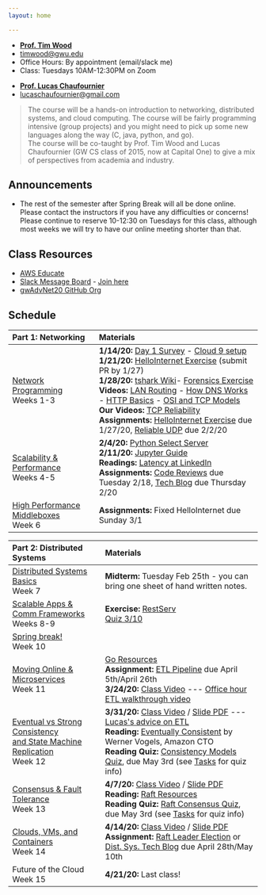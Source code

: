 ```yaml
---
layout: home

---
```

<div class="wrapper" markdown="0"><div class="footer-col-wrapper">
<div class="footer-col two-col-1">
    <ul class="contact-list">
        <li><a href="https://faculty.cs.gwu.edu/timwood/"><b>Prof. Tim Wood</b></a></li>
        <li><a href="mailto:timwood@gwu.edu">timwood@gwu.edu</a></li>
        <li>Office Hours: By appointment (email/slack me)</li>
        <li>Class: Tuesdays 10AM-12:30PM on Zoom</li>
    </ul>
</div>
<div class="footer-col two-col-2">
    <ul class="contact-list">
        <li><a href="https://www.linkedin.com/in/lucas-ch"><b>Prof. Lucas Chaufournier</b></a></li>
        <li><a href="mailto:lucaschaufournier@gmail.com">lucaschaufournier@gmail.com</a></li>
    </ul>
    </div>
</div></div>

>  The course will be a hands-on introduction to networking, distributed systems, and cloud computing.  The course will be fairly programming intensive (group projects) and you might need to pick up some new languages along the way (C, java, python, and go). <br>
> The course will be co-taught by Prof. Tim Wood and Lucas Chaufournier (GW CS class of 2015, now at Capital One) to give a mix of perspectives from academia and industry.



## Announcements ##
 - The rest of the semester after Spring Break will all be done online. Please contact the instructors if you have any difficulties or concerns! Please continue to reserve 10-12:30 on Tuesdays for this class, although most weeks we will try to have our online meeting shorter than that.

## Class Resources ##
 - [AWS Educate](https://www.awseducate.com) 
 - [Slack Message Board](https://gwadvnet20.slack.com) - [Join here](https://join.slack.com/t/gwadvnet20/shared_invite/enQtODkxMjAwOTE3NTA4LWQ0ZWI0YzAyZjRmYTBmOThjYWEzNWQ2YjcxOGNlZWQzZmEyZDBkNzRlNTVlMTM4MjZlZTViZmM1MDIwNjU4MTc)
 - [gwAdvNet20 GitHub Org](https://github.com/gwAdvNet20)

## Schedule  ##

<div style="font-size:90%">

| Part 1: Networking | Materials |
|:---  |:--- |
| [Network Programming](/slides/1-network-programming.pdf) <br> Weeks 1-3 | **1/14/20:** [Day 1 Survey](https://forms.gle/jPAQtEpsTajsiC4y7) - [Cloud 9 setup](/c9/) <br> **1/21/20:** [HelloInternet Exercise](https://github.com/gwAdvNet20/HelloInternet) (submit PR by 1/27) <br> **1/28/20:** [tshark Wiki](/wiki/tshark)- [Forensics Exercise](/forensics/) <br> **Videos:** [LAN Routing](https://youtu.be/XP61HtbGPbA) - [How DNS Works](https://youtu.be/S8G63sJPPj0) - [HTTP Basics](https://youtu.be/LZJNj-HHfII) - [OSI and TCP Models](https://youtu.be/i9RL5jD9cTI) <br>**Our Videos:** [TCP Reliability](https://expl.ai/YHVVJHG)<br> **Assignments:** [HelloInternet Exercise](https://github.com/gwAdvNet20/HelloInternet) due 1/27/20, [Reliable UDP](/assignments/reliable-udp) due 2/2/20 |
| [Scalability & Performance](/slides/2-scalability-performance.pdf) <br> Weeks 4-5 | **2/4/20:** [Python Select Server](/code/selectserver.py) <br> **2/11/20:** [Jupyter Guide](wiki/jupyter/) <br> **Readings:** [Latency at LinkedIn](https://engineering.linkedin.com/performance/who-moved-my-99th-percentile-latency) <br> **Assignments:** [Code Reviews](/assignments/helloInternet/) due Tuesday 2/18, [Tech Blog](/assignments/technical-blog/) due Thursday 2/20 |
| [High Performance Middleboxes](/slides/3-middleboxes.pdf) <br> Week 6 | **Assignments:** Fixed HelloInternet due Sunday 3/1|

| Part 2: Distributed Systems | Materials
|:---  |:--- |
| [Distributed Systems Basics](/slides/4-dist-sys-intro.pdf) <br>Week 7| **Midterm:** Tuesday Feb 25th - you can bring one sheet of hand written notes. |
| [Scalable Apps & Comm Frameworks](5-microservices.pdf) <br>Weeks 8-9 | **Exercise:** [RestServ](/assignments/httprest) <br> [Quiz 3/10](https://forms.gle/Pn6s8wP8hQG2oitp9)|
| [Spring break!]() <br> Week 10 | |
| [Moving Online & Microservices](/slides/6-going-online.pdf) <br> Week 11 | [Go Resources](/wiki/go/) <br> **Assignment:** [ETL Pipeline](/assignments/etl-pipeline/) due April 5th/April 26th<br> **3/24/20:**  [Class Video](https://gwu.webex.com/recordingservice/sites/gwu/recording/playback/67a6bcc0fa1c4dd4be686830e49e6996) --- [Office hour ETL walkthrough video](https://gwu.webex.com/recordingservice/sites/gwu/recording/playback/e7785f33d3fb4bed91dcb526e9c06974) |
| [Eventual vs Strong Consistency <br> and State Machine Replication](/slides/7-replicated-services-notes.pdf) <br> Week 12 | **3/31/20:** [Class Video](https://youtu.be/rBRtTrowFKQ) / [Slide PDF](/slides/7-replicated-services-notes.pdf) --- [Lucas's advice on ETL](https://youtu.be/rBRtTrowFKQ?t=5102) <br> **Reading:**  [Eventually Consistent](https://www.allthingsdistributed.com/2008/12/eventually_consistent.html) by Werner Vogels, Amazon CTO <br> **Reading Quiz:** [Consistency Models Quiz](https://docs.google.com/forms/d/e/1FAIpQLSeS0AzQFawefZDwKYUmT_0202lP_W7XjZDJIUrwcg3KbeYGQw/viewform?usp=sf_link), due May 3rd (see [Tasks](/tasks/) for quiz info)| 
| [Consensus & Fault Tolerance](/slides/8-consensus-annotated.pdf) <br> Week 13 | **4/7/20:** [Class Video](https://www.youtube.com/watch?v=3KHrluK3kDU) / [Slide PDF](/slides/8-consensus-annotated.pdf) <br> **Reading:** [Raft Resources](/wiki/raft/) <br> **Reading Quiz:** [Raft Consensus Quiz](https://docs.google.com/forms/d/e/1FAIpQLSda8Ew9m-J3-Dw7V8JSZWoYDQ6wgB-NoVoo-4Gq3piOEmIPzA/viewform?usp=sf_link), due May 3rd (see [Tasks](/tasks/) for quiz info)|
| [Clouds, VMs, and Containers](/slides/9-cloud-vms-containers.pdf) <br> Week 14 | **4/14/20:** [Class Video](https://youtu.be/ylyAHH7B_QM) / [Slide PDF](/slides/9-cloud-vms-containers.pdf) <br> **Assignment:** [Raft Leader Election](/assignments/raft-election/) or [Dist. Sys. Tech Blog](/assignments/technical-blog-2/) due April 28th/May 10th | 
| Future of the Cloud <br> Week 15 | **4/21/20:** Last class! |

</div>
